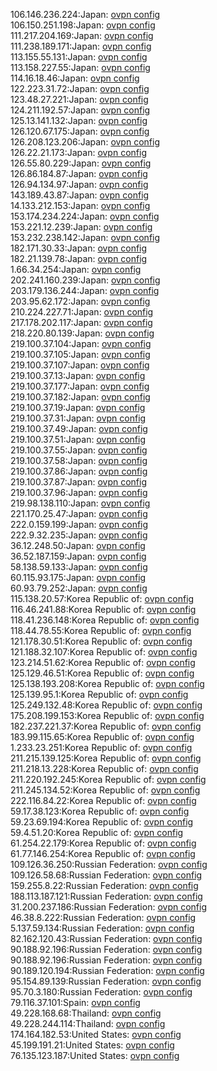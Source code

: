106.146.236.224:Japan: [ovpn config](vpn/106_146_236_224.ovpn)  
106.150.251.198:Japan: [ovpn config](vpn/106_150_251_198.ovpn)  
111.217.204.169:Japan: [ovpn config](vpn/111_217_204_169.ovpn)  
111.238.189.171:Japan: [ovpn config](vpn/111_238_189_171.ovpn)  
113.155.55.131:Japan: [ovpn config](vpn/113_155_55_131.ovpn)  
113.158.227.55:Japan: [ovpn config](vpn/113_158_227_55.ovpn)  
114.16.18.46:Japan: [ovpn config](vpn/114_16_18_46.ovpn)  
122.223.31.72:Japan: [ovpn config](vpn/122_223_31_72.ovpn)  
123.48.27.221:Japan: [ovpn config](vpn/123_48_27_221.ovpn)  
124.211.192.57:Japan: [ovpn config](vpn/124_211_192_57.ovpn)  
125.13.141.132:Japan: [ovpn config](vpn/125_13_141_132.ovpn)  
126.120.67.175:Japan: [ovpn config](vpn/126_120_67_175.ovpn)  
126.208.123.206:Japan: [ovpn config](vpn/126_208_123_206.ovpn)  
126.22.21.173:Japan: [ovpn config](vpn/126_22_21_173.ovpn)  
126.55.80.229:Japan: [ovpn config](vpn/126_55_80_229.ovpn)  
126.86.184.87:Japan: [ovpn config](vpn/126_86_184_87.ovpn)  
126.94.134.97:Japan: [ovpn config](vpn/126_94_134_97.ovpn)  
143.189.43.87:Japan: [ovpn config](vpn/143_189_43_87.ovpn)  
14.133.212.153:Japan: [ovpn config](vpn/14_133_212_153.ovpn)  
153.174.234.224:Japan: [ovpn config](vpn/153_174_234_224.ovpn)  
153.221.12.239:Japan: [ovpn config](vpn/153_221_12_239.ovpn)  
153.232.238.142:Japan: [ovpn config](vpn/153_232_238_142.ovpn)  
182.171.30.33:Japan: [ovpn config](vpn/182_171_30_33.ovpn)  
182.21.139.78:Japan: [ovpn config](vpn/182_21_139_78.ovpn)  
1.66.34.254:Japan: [ovpn config](vpn/1_66_34_254.ovpn)  
202.241.160.239:Japan: [ovpn config](vpn/202_241_160_239.ovpn)  
203.179.136.244:Japan: [ovpn config](vpn/203_179_136_244.ovpn)  
203.95.62.172:Japan: [ovpn config](vpn/203_95_62_172.ovpn)  
210.224.227.71:Japan: [ovpn config](vpn/210_224_227_71.ovpn)  
217.178.202.117:Japan: [ovpn config](vpn/217_178_202_117.ovpn)  
218.220.80.139:Japan: [ovpn config](vpn/218_220_80_139.ovpn)  
219.100.37.104:Japan: [ovpn config](vpn/219_100_37_104.ovpn)  
219.100.37.105:Japan: [ovpn config](vpn/219_100_37_105.ovpn)  
219.100.37.107:Japan: [ovpn config](vpn/219_100_37_107.ovpn)  
219.100.37.13:Japan: [ovpn config](vpn/219_100_37_13.ovpn)  
219.100.37.177:Japan: [ovpn config](vpn/219_100_37_177.ovpn)  
219.100.37.182:Japan: [ovpn config](vpn/219_100_37_182.ovpn)  
219.100.37.19:Japan: [ovpn config](vpn/219_100_37_19.ovpn)  
219.100.37.31:Japan: [ovpn config](vpn/219_100_37_31.ovpn)  
219.100.37.49:Japan: [ovpn config](vpn/219_100_37_49.ovpn)  
219.100.37.51:Japan: [ovpn config](vpn/219_100_37_51.ovpn)  
219.100.37.55:Japan: [ovpn config](vpn/219_100_37_55.ovpn)  
219.100.37.58:Japan: [ovpn config](vpn/219_100_37_58.ovpn)  
219.100.37.86:Japan: [ovpn config](vpn/219_100_37_86.ovpn)  
219.100.37.87:Japan: [ovpn config](vpn/219_100_37_87.ovpn)  
219.100.37.96:Japan: [ovpn config](vpn/219_100_37_96.ovpn)  
219.98.138.110:Japan: [ovpn config](vpn/219_98_138_110.ovpn)  
221.170.25.47:Japan: [ovpn config](vpn/221_170_25_47.ovpn)  
222.0.159.199:Japan: [ovpn config](vpn/222_0_159_199.ovpn)  
222.9.32.235:Japan: [ovpn config](vpn/222_9_32_235.ovpn)  
36.12.248.50:Japan: [ovpn config](vpn/36_12_248_50.ovpn)  
36.52.187.159:Japan: [ovpn config](vpn/36_52_187_159.ovpn)  
58.138.59.133:Japan: [ovpn config](vpn/58_138_59_133.ovpn)  
60.115.93.175:Japan: [ovpn config](vpn/60_115_93_175.ovpn)  
60.93.79.252:Japan: [ovpn config](vpn/60_93_79_252.ovpn)  
115.138.20.57:Korea Republic of: [ovpn config](vpn/115_138_20_57.ovpn)  
116.46.241.88:Korea Republic of: [ovpn config](vpn/116_46_241_88.ovpn)  
118.41.236.148:Korea Republic of: [ovpn config](vpn/118_41_236_148.ovpn)  
118.44.78.55:Korea Republic of: [ovpn config](vpn/118_44_78_55.ovpn)  
121.178.30.51:Korea Republic of: [ovpn config](vpn/121_178_30_51.ovpn)  
121.188.32.107:Korea Republic of: [ovpn config](vpn/121_188_32_107.ovpn)  
123.214.51.62:Korea Republic of: [ovpn config](vpn/123_214_51_62.ovpn)  
125.129.46.51:Korea Republic of: [ovpn config](vpn/125_129_46_51.ovpn)  
125.138.193.208:Korea Republic of: [ovpn config](vpn/125_138_193_208.ovpn)  
125.139.95.1:Korea Republic of: [ovpn config](vpn/125_139_95_1.ovpn)  
125.249.132.48:Korea Republic of: [ovpn config](vpn/125_249_132_48.ovpn)  
175.208.199.153:Korea Republic of: [ovpn config](vpn/175_208_199_153.ovpn)  
182.237.221.37:Korea Republic of: [ovpn config](vpn/182_237_221_37.ovpn)  
183.99.115.65:Korea Republic of: [ovpn config](vpn/183_99_115_65.ovpn)  
1.233.23.251:Korea Republic of: [ovpn config](vpn/1_233_23_251.ovpn)  
211.215.139.125:Korea Republic of: [ovpn config](vpn/211_215_139_125.ovpn)  
211.218.13.228:Korea Republic of: [ovpn config](vpn/211_218_13_228.ovpn)  
211.220.192.245:Korea Republic of: [ovpn config](vpn/211_220_192_245.ovpn)  
211.245.134.52:Korea Republic of: [ovpn config](vpn/211_245_134_52.ovpn)  
222.116.84.22:Korea Republic of: [ovpn config](vpn/222_116_84_22.ovpn)  
59.17.38.123:Korea Republic of: [ovpn config](vpn/59_17_38_123.ovpn)  
59.23.69.194:Korea Republic of: [ovpn config](vpn/59_23_69_194.ovpn)  
59.4.51.20:Korea Republic of: [ovpn config](vpn/59_4_51_20.ovpn)  
61.254.22.179:Korea Republic of: [ovpn config](vpn/61_254_22_179.ovpn)  
61.77.146.254:Korea Republic of: [ovpn config](vpn/61_77_146_254.ovpn)  
109.126.36.250:Russian Federation: [ovpn config](vpn/109_126_36_250.ovpn)  
109.126.58.68:Russian Federation: [ovpn config](vpn/109_126_58_68.ovpn)  
159.255.8.22:Russian Federation: [ovpn config](vpn/159_255_8_22.ovpn)  
188.113.187.121:Russian Federation: [ovpn config](vpn/188_113_187_121.ovpn)  
31.200.237.186:Russian Federation: [ovpn config](vpn/31_200_237_186.ovpn)  
46.38.8.222:Russian Federation: [ovpn config](vpn/46_38_8_222.ovpn)  
5.137.59.134:Russian Federation: [ovpn config](vpn/5_137_59_134.ovpn)  
82.162.120.43:Russian Federation: [ovpn config](vpn/82_162_120_43.ovpn)  
90.188.92.196:Russian Federation: [ovpn config](vpn/90_188_92_196.ovpn)  
90.188.92.196:Russian Federation: [ovpn config](vpn/90_188_92_196.ovpn)  
90.189.120.194:Russian Federation: [ovpn config](vpn/90_189_120_194.ovpn)  
95.154.89.139:Russian Federation: [ovpn config](vpn/95_154_89_139.ovpn)  
95.70.3.180:Russian Federation: [ovpn config](vpn/95_70_3_180.ovpn)  
79.116.37.101:Spain: [ovpn config](vpn/79_116_37_101.ovpn)  
49.228.168.68:Thailand: [ovpn config](vpn/49_228_168_68.ovpn)  
49.228.244.114:Thailand: [ovpn config](vpn/49_228_244_114.ovpn)  
174.164.182.53:United States: [ovpn config](vpn/174_164_182_53.ovpn)  
45.199.191.21:United States: [ovpn config](vpn/45_199_191_21.ovpn)  
76.135.123.187:United States: [ovpn config](vpn/76_135_123_187.ovpn)  
